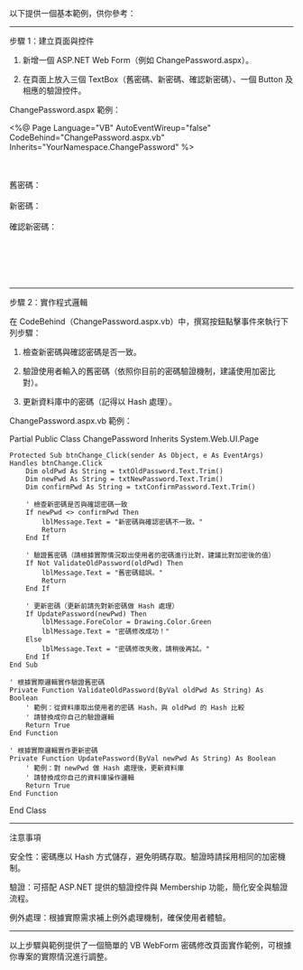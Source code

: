 以下提供一個基本範例，供你參考：


---

步驟 1：建立頁面與控件

1. 新增一個 ASP.NET Web Form（例如 ChangePassword.aspx）。


2. 在頁面上放入三個 TextBox（舊密碼、新密碼、確認新密碼）、一個 Button 及相應的驗證控件。



ChangePassword.aspx 範例：

<%@ Page Language="VB" AutoEventWireup="false" CodeBehind="ChangePassword.aspx.vb" Inherits="YourNamespace.ChangePassword" %>
<html xmlns="http://www.w3.org/1999/xhtml">
<head runat="server">
    <title>修改密碼</title>
</head>
<body>
    <form id="form1" runat="server">
        <asp:Label ID="lblMessage" runat="server" ForeColor="Red"></asp:Label><br /><br />
        舊密碼：<asp:TextBox ID="txtOldPassword" runat="server" TextMode="Password"></asp:TextBox><br /><br />
        新密碼：<asp:TextBox ID="txtNewPassword" runat="server" TextMode="Password"></asp:TextBox><br /><br />
        確認新密碼：<asp:TextBox ID="txtConfirmPassword" runat="server" TextMode="Password"></asp:TextBox><br /><br />
        <asp:Button ID="btnChange" runat="server" Text="修改密碼" OnClick="btnChange_Click" /><br /><br />
        <asp:RequiredFieldValidator ID="rfvOldPassword" runat="server" ControlToValidate="txtOldPassword" ErrorMessage="請輸入舊密碼" Display="Dynamic" /><br />
        <asp:RequiredFieldValidator ID="rfvNewPassword" runat="server" ControlToValidate="txtNewPassword" ErrorMessage="請輸入新密碼" Display="Dynamic" /><br />
        <asp:RequiredFieldValidator ID="rfvConfirmPassword" runat="server" ControlToValidate="txtConfirmPassword" ErrorMessage="請確認新密碼" Display="Dynamic" />
    </form>
</body>
</html>


---

步驟 2：實作程式邏輯

在 CodeBehind（ChangePassword.aspx.vb）中，撰寫按鈕點擊事件來執行下列步驟：

1. 檢查新密碼與確認密碼是否一致。


2. 驗證使用者輸入的舊密碼（依照你目前的密碼驗證機制，建議使用加密比對）。


3. 更新資料庫中的密碼（記得以 Hash 處理）。



ChangePassword.aspx.vb 範例：

Partial Public Class ChangePassword
    Inherits System.Web.UI.Page

    Protected Sub btnChange_Click(sender As Object, e As EventArgs) Handles btnChange.Click
        Dim oldPwd As String = txtOldPassword.Text.Trim()
        Dim newPwd As String = txtNewPassword.Text.Trim()
        Dim confirmPwd As String = txtConfirmPassword.Text.Trim()

        ' 檢查新密碼是否與確認密碼一致
        If newPwd <> confirmPwd Then
            lblMessage.Text = "新密碼與確認密碼不一致。"
            Return
        End If

        ' 驗證舊密碼（請根據實際情況取出使用者的密碼進行比對，建議比對加密後的值）
        If Not ValidateOldPassword(oldPwd) Then
            lblMessage.Text = "舊密碼錯誤。"
            Return
        End If

        ' 更新密碼（更新前請先對新密碼做 Hash 處理）
        If UpdatePassword(newPwd) Then
            lblMessage.ForeColor = Drawing.Color.Green
            lblMessage.Text = "密碼修改成功！"
        Else
            lblMessage.Text = "密碼修改失敗，請稍後再試。"
        End If
    End Sub

    ' 根據實際邏輯實作驗證舊密碼
    Private Function ValidateOldPassword(ByVal oldPwd As String) As Boolean
        ' 範例：從資料庫取出使用者的密碼 Hash，與 oldPwd 的 Hash 比較
        ' 請替換成你自己的驗證邏輯
        Return True
    End Function

    ' 根據實際邏輯實作更新密碼
    Private Function UpdatePassword(ByVal newPwd As String) As Boolean
        ' 範例：對 newPwd 做 Hash 處理後，更新資料庫
        ' 請替換成你自己的資料庫操作邏輯
        Return True
    End Function
End Class


---

注意事項

安全性：密碼應以 Hash 方式儲存，避免明碼存取。驗證時請採用相同的加密機制。

驗證：可搭配 ASP.NET 提供的驗證控件與 Membership 功能，簡化安全與驗證流程。

例外處理：根據實際需求補上例外處理機制，確保使用者體驗。



---

以上步驟與範例提供了一個簡單的 VB WebForm 密碼修改頁面實作範例，可根據你專案的實際情況進行調整。

